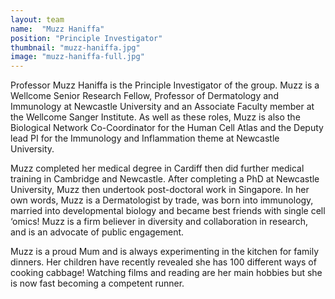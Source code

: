 ```yaml
---
layout: team
name:  "Muzz Haniffa"
position: "Principle Investigator"
thumbnail: "muzz-haniffa.jpg"
image: "muzz-haniffa-full.jpg"
---
```

Professor Muzz Haniffa is the Principle Investigator of the group. Muzz is a Wellcome Senior Research Fellow, Professor of Dermatology and Immunology at Newcastle University and an Associate Faculty member at the Wellcome Sanger Institute. As well as these roles, Muzz is also the Biological Network Co-Coordinator for the Human Cell Atlas and  the Deputy lead PI for the Immunology and Inflammation theme at Newcastle University. 

Muzz completed her medical degree in Cardiff then did further medical training in Cambridge and Newcastle. After completing a PhD at Newcastle University, Muzz then undertook post-doctoral work in Singapore. In her own words, Muzz is a Dermatologist by trade, was born into immunology, married into developmental biology and became best friends with single cell ‘omics! Muzz is a firm believer in diversity and collaboration in research, and is an advocate of public engagement.

Muzz is a proud Mum and is always experimenting in the kitchen for family dinners. Her children have recently revealed she has 100 different ways of cooking cabbage! Watching films and reading are her main hobbies but she is now fast becoming a competent runner.
